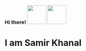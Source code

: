 ### Hi there! <img src="https://media.giphy.com/media/gM5qFksULw54NMWyry/source.gif" width="60px">  <img src="https://media.giphy.com/media/Jr5dpQGrwo5LT7Iwkw/source.gif" width="60px"> 
# I am Samir Khanal


